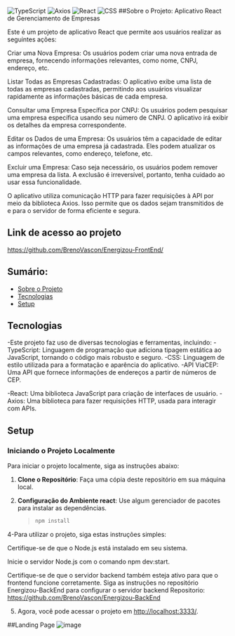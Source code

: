 ![TypeScript](https://img.shields.io/badge/typescript-%23007ACC.svg?style=for-the-badge&logo=typescript&logoColor=white)
![Axios](https://img.shields.io/badge/axios-671ddf?&style=for-the-badge&logo=axios&logoColor=white)
![React](https://img.shields.io/badge/react-%2320232a.svg?style=for-the-badge&logo=react&logoColor=%2361DAFB)
![CSS](https://img.shields.io/badge/CSS-1572B6?style=for-the-badge&logo=css3&logoColor=white)
##Sobre o Projeto: Aplicativo React de Gerenciamento de Empresas

Este é um projeto de aplicativo React que permite aos usuários realizar as seguintes ações:

Criar uma Nova Empresa: Os usuários podem criar uma nova entrada de empresa, fornecendo informações relevantes, como nome, CNPJ, endereço, etc.

Listar Todas as Empresas Cadastradas: O aplicativo exibe uma lista de todas as empresas cadastradas, permitindo aos usuários visualizar rapidamente as informações básicas de cada empresa.

Consultar uma Empresa Específica por CNPJ: Os usuários podem pesquisar uma empresa específica usando seu número de CNPJ. O aplicativo irá exibir os detalhes da empresa correspondente.

Editar os Dados de uma Empresa: Os usuários têm a capacidade de editar as informações de uma empresa já cadastrada. Eles podem atualizar os campos relevantes, como endereço, telefone, etc.

Excluir uma Empresa: Caso seja necessário, os usuários podem remover uma empresa da lista. A exclusão é irreversível, portanto, tenha cuidado ao usar essa funcionalidade.

O aplicativo utiliza comunicação HTTP para fazer requisições à API por meio da biblioteca Axios. Isso permite que os dados sejam transmitidos de e para o servidor de forma eficiente e segura.

## Link de acesso ao projeto

https://github.com/BrenoVascon/Energizou-FrontEnd/

## Sumário:

- [Sobre o Projeto](#sobre-o-projeto)
- [Tecnologias](#tecnologias)
- [Setup](#setup)


## Tecnologias
-Este projeto faz uso de diversas tecnologias e ferramentas, incluindo:
-TypeScript: Linguagem de programação que adiciona tipagem estática ao JavaScript, tornando o código mais robusto e seguro.
-CSS: Linguagem de estilo utilizada para a formatação e aparência do aplicativo.
-API ViaCEP: Uma API que fornece informações de endereços a partir de números de CEP.

-React: Uma biblioteca JavaScript para criação de interfaces de usuário.
-Axios: Uma biblioteca para fazer requisições HTTP, usada para interagir com APIs.

## Setup

### Iniciando o Projeto Localmente

Para iniciar o projeto localmente, siga as instruções abaixo:

1. **Clone o Repositório**: Faça uma cópia deste repositório em sua máquina local.

2. **Configuração do Ambiente react**: Use algum gerenciador de pacotes para instalar as dependências.

   >
   > ```bash
   > npm install
   > ```


4-Para utilizar o projeto, siga estas instruções simples:


Certifique-se de que o Node.js está instalado em seu sistema.

Inicie o servidor Node.js com o comando npm dev:start.

Certifique-se de que o servidor backend também esteja ativo para que o frontend funcione corretamente. 
Siga as instruções no repositório Energizou-BackEnd para configurar o servidor backend Repositorio: https://github.com/BrenoVascon/Energizou-BackEnd
  



5. Agora, você pode acessar o projeto em [http://localhost:3333/](http://localhost:3333/).

##Landing Page 
![image](https://github.com/BrenoVascon/Energizou-FrontEnd/assets/72839350/d66457c4-9392-4f5b-b946-118f8f2a29bb)
